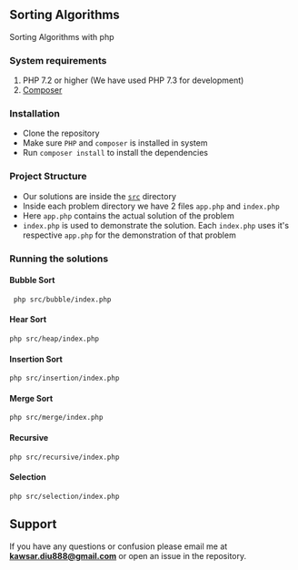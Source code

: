 ## Sorting Algorithms

Sorting Algorithms with php

### System requirements
1. PHP 7.2 or higher (We have used PHP 7.3 for development)
2. [Composer](https://getcomposer.org/Composer)

### Installation
* Clone the repository
* Make sure `PHP` and `composer` is installed in system
* Run `composer install` to install the dependencies

### Project Structure
* Our solutions are inside the [`src`](https://github.com/mkawsar/php-sorting/tree/master/src) directory
* Inside each problem directory we have 2 files `app.php` and `index.php`
* Here `app.php` contains the actual solution of the problem
* `index.php` is used to demonstrate the solution. Each `index.php` uses it's respective `app.php` for the demonstration of that problem

### Running the solutions
#### Bubble Sort

     php src/bubble/index.php
#### Hear Sort
    php src/heap/index.php
#### Insertion Sort
    php src/insertion/index.php
#### Merge Sort
    php src/merge/index.php
#### Recursive
    php src/recursive/index.php
#### Selection
    php src/selection/index.php

## Support

If you have any questions or confusion please email me at **kawsar.diu888@gmail.com** or open an issue in the repository.
